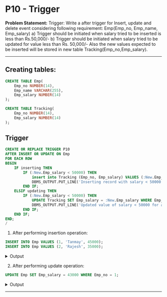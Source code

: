 # P10 - Trigger

**Problem Statement:** Trigger: Write a after trigger for Insert, update and delete event considering following requirement:
Emp(Emp_no, Emp_name, Emp_salary)
a) Trigger should be initiated when salary tried to be inserted is less than Rs.50,000/-
b) Trigger should be initiated when salary tried to be updated for value less than Rs. 50,000/-
Also the new values expected to be inserted will be stored in new table Tracking(Emp_no,Emp_salary).

---

## Creating tables:
```sql
CREATE TABLE Emp(
    Emp_no NUMBER(14),
    Emp_name VARCHAR(255),
    Emp_salary NUMBER(14)
);

CREATE TABLE Tracking(
    Emp_no NUMBER(14),
    Emp_salary NUMBER(14)
);

```

## Trigger
```sql
CREATE OR REPLACE TRIGGER P10
AFTER INSERT OR UPDATE ON Emp
FOR EACH ROW
BEGIN
	IF inserting THEN
		IF (:New.Emp_salary < 50000) THEN
			insert into Tracking (Emp_no, Emp_salary) VALUES (:New.Emp_no, :New.Emp_salary);
			DBMS_OUTPUT.PUT_LINE('Inserting record with salary < 50000');
		END IF;
	ELSIF updating THEN
		IF (:New.Emp_salary < 50000) THEN
			UPDATE Tracking SET Emp_salary = :New.Emp_salary WHERE Emp_no = :Old.Emp_no;
			DBMS_OUTPUT.PUT_LINE('Updated value of salary < 50000 for a record');
		END IF;
	END IF;
END;
/

```

1. After performing insertion operation:
```sql
INSERT INTO Emp VALUES (1, 'Tanmay', 45000);
INSERT INTO Emp VALUES (2, 'Rajesh', 35000);

```

<details>
  <summary>Output</summary>
  1 row(s) inserted.<br>
  Inserting record with salary < 50000<br>
<br>
  1 row(s) inserted.<br>
  Inserting record with salary < 50000<br>
<br>
  Tracking:<br>
  EMP_NO	EMP_SALARY<br>
  1	45000<br>
  2	35000<br>

</details>

2. After performing update operation:
```sql
UPDATE Emp SET Emp_salary = 43000 WHERE Emp_no = 1;

```
<details>
  <summary>Output</summary>
  1 row(s) updated.<br>
  Updated value of salary < 50000 for a record<br>
  <br>
  Tracking:<br>
  EMP_NO	EMP_SALARY<br>
  1	43000<br>
  2	35000<br>

</details>

---
